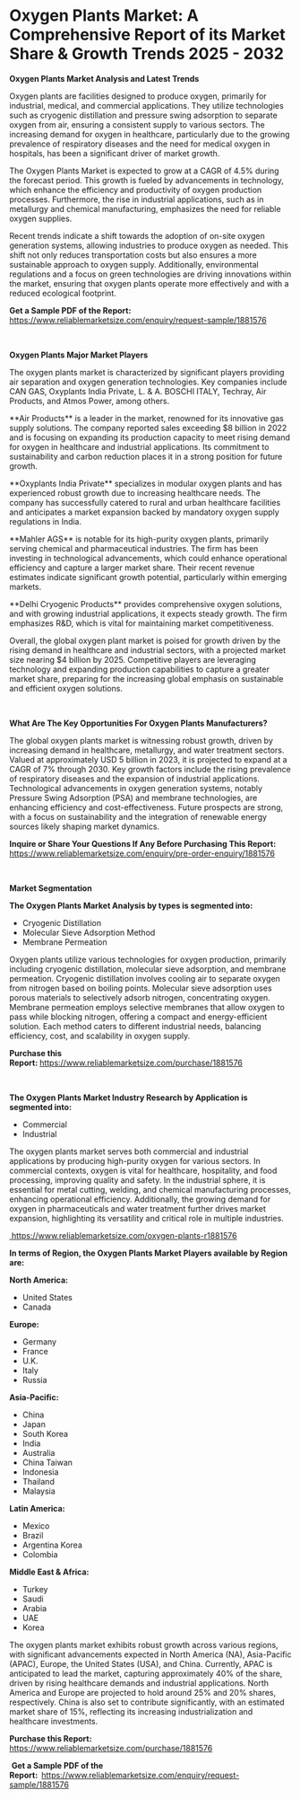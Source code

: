 <p><h1>Oxygen Plants Market: A Comprehensive Report of its Market Share & Growth Trends 2025 - 2032</h1></p><p><strong>Oxygen Plants Market Analysis and Latest Trends</strong></p>
<p><p>Oxygen plants are facilities designed to produce oxygen, primarily for industrial, medical, and commercial applications. They utilize technologies such as cryogenic distillation and pressure swing adsorption to separate oxygen from air, ensuring a consistent supply to various sectors. The increasing demand for oxygen in healthcare, particularly due to the growing prevalence of respiratory diseases and the need for medical oxygen in hospitals, has been a significant driver of market growth.</p><p>The Oxygen Plants Market is expected to grow at a CAGR of 4.5% during the forecast period. This growth is fueled by advancements in technology, which enhance the efficiency and productivity of oxygen production processes. Furthermore, the rise in industrial applications, such as in metallurgy and chemical manufacturing, emphasizes the need for reliable oxygen supplies.</p><p>Recent trends indicate a shift towards the adoption of on-site oxygen generation systems, allowing industries to produce oxygen as needed. This shift not only reduces transportation costs but also ensures a more sustainable approach to oxygen supply. Additionally, environmental regulations and a focus on green technologies are driving innovations within the market, ensuring that oxygen plants operate more effectively and with a reduced ecological footprint.</p></p>
<p><strong>Get a Sample PDF of the Report:&nbsp;</strong> <a href="https://www.reliablemarketsize.com/enquiry/request-sample/1881576?utm_campaign=3013&utm_medium=2&utm_source=Github&utm_content=ia&utm_term=13042025&utm_id=oxygen-plants">https://www.reliablemarketsize.com/enquiry/request-sample/1881576</a></p>
<p>&nbsp;</p>
<p><strong>Oxygen Plants Major Market Players</strong></p>
<p><p>The oxygen plants market is characterized by significant players providing air separation and oxygen generation technologies. Key companies include CAN GAS, Oxyplants India Private, L. & A. BOSCHI ITALY, Techray, Air Products, and Atmos Power, among others.</p><p>**Air Products** is a leader in the market, renowned for its innovative gas supply solutions. The company reported sales exceeding $8 billion in 2022 and is focusing on expanding its production capacity to meet rising demand for oxygen in healthcare and industrial applications. Its commitment to sustainability and carbon reduction places it in a strong position for future growth.</p><p>**Oxyplants India Private** specializes in modular oxygen plants and has experienced robust growth due to increasing healthcare needs. The company has successfully catered to rural and urban healthcare facilities and anticipates a market expansion backed by mandatory oxygen supply regulations in India.</p><p>**Mahler AGS** is notable for its high-purity oxygen plants, primarily serving chemical and pharmaceutical industries. The firm has been investing in technological advancements, which could enhance operational efficiency and capture a larger market share. Their recent revenue estimates indicate significant growth potential, particularly within emerging markets.</p><p>**Delhi Cryogenic Products** provides comprehensive oxygen solutions, and with growing industrial applications, it expects steady growth. The firm emphasizes R&D, which is vital for maintaining market competitiveness.</p><p>Overall, the global oxygen plant market is poised for growth driven by the rising demand in healthcare and industrial sectors, with a projected market size nearing $4 billion by 2025. Competitive players are leveraging technology and expanding production capabilities to capture a greater market share, preparing for the increasing global emphasis on sustainable and efficient oxygen solutions.</p></p>
<p>&nbsp;</p>
<p><strong>What Are The Key Opportunities For Oxygen Plants Manufacturers?</strong></p>
<p><p>The global oxygen plants market is witnessing robust growth, driven by increasing demand in healthcare, metallurgy, and water treatment sectors. Valued at approximately USD 5 billion in 2023, it is projected to expand at a CAGR of 7% through 2030. Key growth factors include the rising prevalence of respiratory diseases and the expansion of industrial applications. Technological advancements in oxygen generation systems, notably Pressure Swing Adsorption (PSA) and membrane technologies, are enhancing efficiency and cost-effectiveness. Future prospects are strong, with a focus on sustainability and the integration of renewable energy sources likely shaping market dynamics.</p></p>
<p><strong>Inquire or Share Your Questions If Any Before Purchasing This Report:</strong> <a href="https://www.reliablemarketsize.com/enquiry/pre-order-enquiry/1881576?utm_campaign=3013&utm_medium=2&utm_source=Github&utm_content=ia&utm_term=13042025&utm_id=oxygen-plants">https://www.reliablemarketsize.com/enquiry/pre-order-enquiry/1881576</a></p>
<p>&nbsp;</p>
<p><strong>Market Segmentation</strong></p>
<p><strong>The Oxygen Plants Market Analysis by types is segmented into:</strong></p>
<p><ul><li>Cryogenic Distillation</li><li>Molecular Sieve Adsorption Method</li><li>Membrane Permeation</li></ul></p>
<p><p>Oxygen plants utilize various technologies for oxygen production, primarily including cryogenic distillation, molecular sieve adsorption, and membrane permeation. Cryogenic distillation involves cooling air to separate oxygen from nitrogen based on boiling points. Molecular sieve adsorption uses porous materials to selectively adsorb nitrogen, concentrating oxygen. Membrane permeation employs selective membranes that allow oxygen to pass while blocking nitrogen, offering a compact and energy-efficient solution. Each method caters to different industrial needs, balancing efficiency, cost, and scalability in oxygen supply.</p></p>
<p><strong>Purchase this Report:&nbsp;</strong><a href="https://www.reliablemarketsize.com/purchase/1881576?utm_campaign=3013&utm_medium=2&utm_source=Github&utm_content=ia&utm_term=13042025&utm_id=oxygen-plants">https://www.reliablemarketsize.com/purchase/1881576</a></p>
<p>&nbsp;</p>
<p><strong>The Oxygen Plants Market Industry Research by Application is segmented into:</strong></p>
<p><ul><li>Commercial</li><li>Industrial</li></ul></p>
<p><p>The oxygen plants market serves both commercial and industrial applications by producing high-purity oxygen for various sectors. In commercial contexts, oxygen is vital for healthcare, hospitality, and food processing, improving quality and safety. In the industrial sphere, it is essential for metal cutting, welding, and chemical manufacturing processes, enhancing operational efficiency. Additionally, the growing demand for oxygen in pharmaceuticals and water treatment further drives market expansion, highlighting its versatility and critical role in multiple industries.</p></p>
<p><a href="https://www.reliablemarketsize.com/oxygen-plants-r1881576?utm_campaign=3013&utm_medium=2&utm_source=Github&utm_content=ia&utm_term=13042025&utm_id=oxygen-plants">&nbsp;https://www.reliablemarketsize.com/oxygen-plants-r1881576</a></p>
<p><strong>In terms of Region, the Oxygen Plants Market Players available by Region are:</strong></p>
<p>
    <p> <strong> North America: </strong>
        <ul>
            <li>United States</li>
            <li>Canada</li>
        </ul>
        </p> 
    <p> <strong> Europe: </strong>
        <ul>
            <li>Germany</li>
            <li>France</li>
            <li>U.K.</li>
            <li>Italy</li>
            <li>Russia</li>
        </ul>
        </p> 
    <p> <strong> Asia-Pacific: </strong>
        <ul>
            <li>China</li>
            <li>Japan</li>
            <li>South Korea</li>
            <li>India</li>
            <li>Australia</li>
            <li>China Taiwan</li>
            <li>Indonesia</li>
            <li>Thailand</li>
            <li>Malaysia</li>
        </ul>
        </p> 
    <p> <strong> Latin America: </strong>
        <ul>
            <li>Mexico</li>
            <li>Brazil</li>
            <li>Argentina Korea</li>
            <li>Colombia</li>
        </ul>
        </p> 
    <p> <strong> Middle East & Africa: </strong>
        <ul>
            <li>Turkey</li>
            <li>Saudi</li>
            <li>Arabia</li>
            <li>UAE</li>
            <li>Korea</li>
        </ul>
    </p>
    </p>
<p><p>The oxygen plants market exhibits robust growth across various regions, with significant advancements expected in North America (NA), Asia-Pacific (APAC), Europe, the United States (USA), and China. Currently, APAC is anticipated to lead the market, capturing approximately 40% of the share, driven by rising healthcare demands and industrial applications. North America and Europe are projected to hold around 25% and 20% shares, respectively. China is also set to contribute significantly, with an estimated market share of 15%, reflecting its increasing industrialization and healthcare investments.</p></p>
<p><strong>Purchase this Report: </strong><a href="https://www.reliablemarketsize.com/purchase/1881576?utm_campaign=3013&utm_medium=2&utm_source=Github&utm_content=ia&utm_term=13042025&utm_id=oxygen-plants">https://www.reliablemarketsize.com/purchase/1881576</a></p>
<p>&nbsp;<strong>Get a Sample PDF of the Report:&nbsp;&nbsp;</strong><a href="https://www.reliablemarketsize.com/enquiry/request-sample/1881576?utm_campaign=3013&utm_medium=2&utm_source=Github&utm_content=ia&utm_term=13042025&utm_id=oxygen-plants">https://www.reliablemarketsize.com/enquiry/request-sample/1881576</a></p>
<p><strong></strong></p>
<p><p></p><p></p><p></p></p>